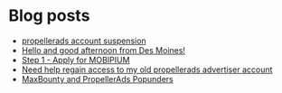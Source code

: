 # Blog posts
<!-- BLOG-POST-LIST:START -->
- [propellerads account suspension](https://afflift.com/f/threads/propellerads-account-suspension.10339/)
- [Hello and good afternoon from Des Moines!](https://afflift.com/f/threads/hello-and-good-afternoon-from-des-moines.10340/)
- [Step 1 - Apply for MOBIPIUM](https://afflift.com/f/threads/step-1-apply-for-mobipium.2938/)
- [Need help regain access to my old propellerads advertiser account](https://afflift.com/f/threads/need-help-regain-access-to-my-old-propellerads-advertiser-account.10033/)
- [MaxBounty and PropellerAds Popunders](https://afflift.com/f/threads/maxbounty-and-propellerads-popunders.10320/)
<!-- BLOG-POST-LIST:END -->
